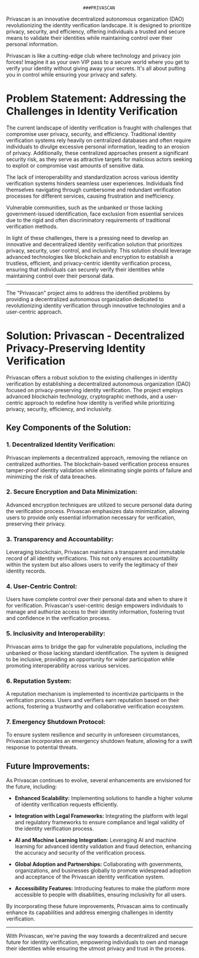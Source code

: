                                  ###PRIVASCAN
Privascan is an innovative decentralized autonomous organization (DAO) revolutionizing the identity verification landscape. It is designed to prioritize privacy, security, and efficiency, offering individuals a trusted and secure means to validate their identities while maintaining control over their personal information.

Privascan is like a cutting-edge club where technology and privacy join forces! Imagine it as your own VIP pass to a secure world where you get to verify your identity without giving away your secrets. It's all about putting you in control while ensuring your privacy and safety.


# Problem Statement: Addressing the Challenges in Identity Verification

The current landscape of identity verification is fraught with challenges that compromise user privacy, security, and efficiency. Traditional identity verification systems rely heavily on centralized databases and often require individuals to divulge excessive personal information, leading to an erosion of privacy. Additionally, these centralized approaches present a significant security risk, as they serve as attractive targets for malicious actors seeking to exploit or compromise vast amounts of sensitive data.

The lack of interoperability and standardization across various identity verification systems hinders seamless user experiences. Individuals find themselves navigating through cumbersome and redundant verification processes for different services, causing frustration and inefficiency.

Vulnerable communities, such as the unbanked or those lacking government-issued identification, face exclusion from essential services due to the rigid and often discriminatory requirements of traditional verification methods.

In light of these challenges, there is a pressing need to develop an innovative and decentralized identity verification solution that prioritizes privacy, security, user control, and inclusivity. This solution should leverage advanced technologies like blockchain and encryption to establish a trustless, efficient, and privacy-centric identity verification process, ensuring that individuals can securely verify their identities while maintaining control over their personal data.

---

The "Privascan" project aims to address the identified problems by providing a decentralized autonomous organization dedicated to revolutionizing identity verification through innovative technologies and a user-centric approach.

# Solution: Privascan - Decentralized Privacy-Preserving Identity Verification

Privascan offers a robust solution to the existing challenges in identity verification by establishing a decentralized autonomous organization (DAO) focused on privacy-preserving identity verification. The project employs advanced blockchain technology, cryptographic methods, and a user-centric approach to redefine how identity is verified while prioritizing privacy, security, efficiency, and inclusivity.

## Key Components of the Solution:

### 1. **Decentralized Identity Verification:**
   Privascan implements a decentralized approach, removing the reliance on centralized authorities. The blockchain-based verification process ensures tamper-proof identity validation while eliminating single points of failure and minimizing the risk of data breaches.

### 2. **Secure Encryption and Data Minimization:**
   Advanced encryption techniques are utilized to secure personal data during the verification process. Privascan emphasizes data minimization, allowing users to provide only essential information necessary for verification, preserving their privacy.

### 3. **Transparency and Accountability:**
   Leveraging blockchain, Privascan maintains a transparent and immutable record of all identity verifications. This not only ensures accountability within the system but also allows users to verify the legitimacy of their identity records.

### 4. **User-Centric Control:**
   Users have complete control over their personal data and when to share it for verification. Privascan's user-centric design empowers individuals to manage and authorize access to their identity information, fostering trust and confidence in the verification process.

### 5. **Inclusivity and Interoperability:**
   Privascan aims to bridge the gap for vulnerable populations, including the unbanked or those lacking standard identification. The system is designed to be inclusive, providing an opportunity for wider participation while promoting interoperability across various services.

### 6. **Reputation System:**
   A reputation mechanism is implemented to incentivize participants in the verification process. Users and verifiers earn reputation based on their actions, fostering a trustworthy and collaborative verification ecosystem.

### 7. **Emergency Shutdown Protocol:**
   To ensure system resilience and security in unforeseen circumstances, Privascan incorporates an emergency shutdown feature, allowing for a swift response to potential threats.

## Future Improvements:

As Privascan continues to evolve, several enhancements are envisioned for the future, including:

- **Enhanced Scalability:** Implementing solutions to handle a higher volume of identity verification requests efficiently.
  
- **Integration with Legal Frameworks:** Integrating the platform with legal and regulatory frameworks to ensure compliance and legal validity of the identity verification process.

- **AI and Machine Learning Integration:** Leveraging AI and machine learning for advanced identity validation and fraud detection, enhancing the accuracy and security of the verification process.

- **Global Adoption and Partnerships:** Collaborating with governments, organizations, and businesses globally to promote widespread adoption and acceptance of the Privascan identity verification system.

- **Accessibility Features:** Introducing features to make the platform more accessible to people with disabilities, ensuring inclusivity for all users.

By incorporating these future improvements, Privascan aims to continually enhance its capabilities and address emerging challenges in identity verification.

---

With Privascan, we're paving the way towards a decentralized and secure future for identity verification, empowering individuals to own and manage their identities while ensuring the utmost privacy and trust in the process.
